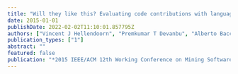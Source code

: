 ```yaml
---
title: "Will they like this? Evaluating code contributions with language models"
date: 2015-01-01
publishDate: 2022-02-02T11:10:01.857795Z
authors: ["Vincent J Hellendoorn", "Premkumar T Devanbu", "Alberto Bacchelli"]
publication_types: ["1"]
abstract: ""
featured: false
publication: "*2015 IEEE/ACM 12th Working Conference on Mining Software Repositories*"
---
```


